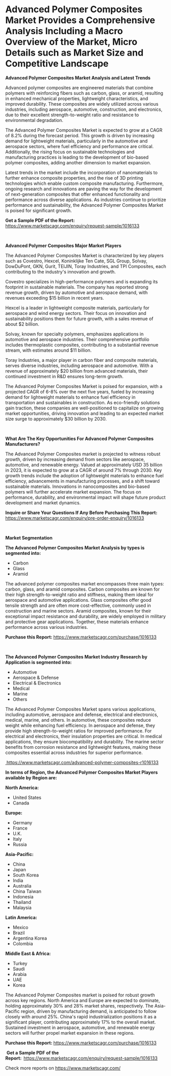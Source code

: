 <p><h1>Advanced Polymer Composites Market Provides a Comprehensive Analysis Including a Macro Overview of the Market, Micro Details such as Market Size and Competitive Landscape</h1></p><p><strong>Advanced Polymer Composites Market Analysis and Latest Trends</strong></p>
<p><p>Advanced polymer composites are engineered materials that combine polymers with reinforcing fibers such as carbon, glass, or aramid, resulting in enhanced mechanical properties, lightweight characteristics, and improved durability. These composites are widely utilized across various industries, including aerospace, automotive, construction, and electronics, due to their excellent strength-to-weight ratio and resistance to environmental degradation.</p><p>The Advanced Polymer Composites Market is expected to grow at a CAGR of 8.2% during the forecast period. This growth is driven by increasing demand for lightweight materials, particularly in the automotive and aerospace sectors, where fuel efficiency and performance are critical. Additionally, the rising focus on sustainable technologies and manufacturing practices is leading to the development of bio-based polymer composites, adding another dimension to market expansion.</p><p>Latest trends in the market include the incorporation of nanomaterials to further enhance composite properties, and the rise of 3D printing technologies which enable custom composite manufacturing. Furthermore, ongoing research and innovations are paving the way for the development of next-generation composites that offer enhanced functionality and performance across diverse applications. As industries continue to prioritize performance and sustainability, the Advanced Polymer Composites Market is poised for significant growth.</p></p>
<p><strong>Get a Sample PDF of the Report:&nbsp;</strong> <a href="https://www.marketscagr.com/enquiry/request-sample/1016133?utm_campaign=3506&utm_medium=2&utm_source=Github&utm_content=ia&utm_term=01042025&utm_id=advanced-polymer-composites">https://www.marketscagr.com/enquiry/request-sample/1016133</a></p>
<p>&nbsp;</p>
<p><strong>Advanced Polymer Composites Major Market Players</strong></p>
<p><p>The Advanced Polymer Composites Market is characterized by key players such as Covestro, Hexcel, Koninklijke Ten Cate, SGL Group, Solvay, DowDuPont, GKN, Gurit, TEIJIN, Toray Industries, and TPI Composites, each contributing to the industry's innovation and growth.</p><p>Covestro specializes in high-performance polymers and is expanding its footprint in sustainable materials. The company has reported strong revenue growth, driven by automotive and aerospace demand, with revenues exceeding $15 billion in recent years.</p><p>Hexcel is a leader in lightweight composite materials, particularly for aerospace and wind energy sectors. Their focus on innovation and sustainability positions them for future growth, with a sales revenue of about $2 billion.</p><p>Solvay, known for specialty polymers, emphasizes applications in automotive and aerospace industries. Their comprehensive portfolio includes thermoplastic composites, contributing to a substantial revenue stream, with estimates around $11 billion.</p><p>Toray Industries, a major player in carbon fiber and composite materials, serves diverse industries, including aerospace and automotive. With a revenue of approximately $20 billion from advanced materials, their continued investment in R&D ensures long-term growth.</p><p>The Advanced Polymer Composites Market is poised for expansion, with a projected CAGR of 6-8% over the next five years, fueled by increasing demand for lightweight materials to enhance fuel efficiency in transportation and sustainables in construction. As eco-friendly solutions gain traction, these companies are well-positioned to capitalize on growing market opportunities, driving innovation and leading to an expected market size surge to approximately $30 billion by 2030.</p></p>
<p>&nbsp;</p>
<p><strong>What Are The Key Opportunities For Advanced Polymer Composites Manufacturers?</strong></p>
<p><p>The Advanced Polymer Composites market is projected to witness robust growth, driven by increasing demand from sectors like aerospace, automotive, and renewable energy. Valued at approximately USD 35 billion in 2023, it is expected to grow at a CAGR of around 7% through 2030. Key growth trends include the adoption of lightweight materials to enhance fuel efficiency, advancements in manufacturing processes, and a shift toward sustainable materials. Innovations in nanocomposites and bio-based polymers will further accelerate market expansion. The focus on performance, durability, and environmental impact will shape future product development and market dynamics.</p></p>
<p><strong>Inquire or Share Your Questions If Any Before Purchasing This Report:</strong> <a href="https://www.marketscagr.com/enquiry/pre-order-enquiry/1016133?utm_campaign=3506&utm_medium=2&utm_source=Github&utm_content=ia&utm_term=01042025&utm_id=advanced-polymer-composites">https://www.marketscagr.com/enquiry/pre-order-enquiry/1016133</a></p>
<p>&nbsp;</p>
<p><strong>Market Segmentation</strong></p>
<p><strong>The Advanced Polymer Composites Market Analysis by types is segmented into:</strong></p>
<p><ul><li>Carbon</li><li>Glass</li><li>Aramid</li></ul></p>
<p><p>The advanced polymer composites market encompasses three main types: carbon, glass, and aramid composites. Carbon composites are known for their high strength-to-weight ratio and stiffness, making them ideal for aerospace and automotive applications. Glass composites offer good tensile strength and are often more cost-effective, commonly used in construction and marine sectors. Aramid composites, known for their exceptional impact resistance and durability, are widely employed in military and protective gear applications. Together, these materials enhance performance across various industries.</p></p>
<p><strong>Purchase this Report:&nbsp;</strong><a href="https://www.marketscagr.com/purchase/1016133?utm_campaign=3506&utm_medium=2&utm_source=Github&utm_content=ia&utm_term=01042025&utm_id=advanced-polymer-composites">https://www.marketscagr.com/purchase/1016133</a></p>
<p>&nbsp;</p>
<p><strong>The Advanced Polymer Composites Market Industry Research by Application is segmented into:</strong></p>
<p><ul><li>Automotive</li><li>Aerospace & Defense</li><li>Electrical & Electronics</li><li>Medical</li><li>Marine</li><li>Others</li></ul></p>
<p><p>The Advanced Polymer Composites Market spans various applications, including automotive, aerospace and defense, electrical and electronics, medical, marine, and others. In automotive, these composites reduce weight while enhancing fuel efficiency. In aerospace and defense, they provide high strength-to-weight ratios for improved performance. For electrical and electronics, their insulation properties are critical. In medical applications, they ensure biocompatibility and durability. The marine sector benefits from corrosion resistance and lightweight features, making these composites essential across industries for superior performance.</p></p>
<p><a href="https://www.marketscagr.com/advanced-polymer-composites-r1016133?utm_campaign=3506&utm_medium=2&utm_source=Github&utm_content=ia&utm_term=01042025&utm_id=advanced-polymer-composites">&nbsp;https://www.marketscagr.com/advanced-polymer-composites-r1016133</a></p>
<p><strong>In terms of Region, the Advanced Polymer Composites Market Players available by Region are:</strong></p>
<p>
    <p> <strong> North America: </strong>
        <ul>
            <li>United States</li>
            <li>Canada</li>
        </ul>
        </p> 
    <p> <strong> Europe: </strong>
        <ul>
            <li>Germany</li>
            <li>France</li>
            <li>U.K.</li>
            <li>Italy</li>
            <li>Russia</li>
        </ul>
        </p> 
    <p> <strong> Asia-Pacific: </strong>
        <ul>
            <li>China</li>
            <li>Japan</li>
            <li>South Korea</li>
            <li>India</li>
            <li>Australia</li>
            <li>China Taiwan</li>
            <li>Indonesia</li>
            <li>Thailand</li>
            <li>Malaysia</li>
        </ul>
        </p> 
    <p> <strong> Latin America: </strong>
        <ul>
            <li>Mexico</li>
            <li>Brazil</li>
            <li>Argentina Korea</li>
            <li>Colombia</li>
        </ul>
        </p> 
    <p> <strong> Middle East & Africa: </strong>
        <ul>
            <li>Turkey</li>
            <li>Saudi</li>
            <li>Arabia</li>
            <li>UAE</li>
            <li>Korea</li>
        </ul>
    </p>
    </p>
<p><p>The Advanced Polymer Composites market is poised for robust growth across key regions. North America and Europe are expected to dominate, holding approximately 30% and 28% market shares, respectively. The Asia-Pacific region, driven by manufacturing demand, is anticipated to follow closely with around 25%. China's rapid industrialization positions it as a significant player, contributing approximately 17% to the overall market. Sustained investment in aerospace, automotive, and renewable energy sectors will further propel market expansion in these regions.</p></p>
<p><strong>Purchase this Report: </strong><a href="https://www.marketscagr.com/purchase/1016133?utm_campaign=3506&utm_medium=2&utm_source=Github&utm_content=ia&utm_term=01042025&utm_id=advanced-polymer-composites">https://www.marketscagr.com/purchase/1016133</a></p>
<p>&nbsp;<strong>Get a Sample PDF of the Report:&nbsp;&nbsp;</strong><a href="https://www.marketscagr.com/enquiry/request-sample/1016133?utm_campaign=3506&utm_medium=2&utm_source=Github&utm_content=ia&utm_term=01042025&utm_id=advanced-polymer-composites">https://www.marketscagr.com/enquiry/request-sample/1016133</a></p>
<p><strong></strong></p>
<p>Check more reports on <a href="https://www.marketscagr.com/?utm_campaign=3506&utm_medium=2&utm_source=Github&utm_content=ia&utm_term=01042025&utm_id=advanced-polymer-composites">https://www.marketscagr.com/</a></p>